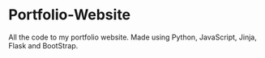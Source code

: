 # Portfolio-Website
All the code to my portfolio website.
Made using Python, JavaScript, Jinja, Flask and BootStrap.

